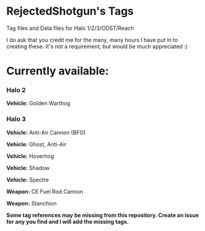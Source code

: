 # RejectedShotgun's Tags
Tag files and Data files for Halo 1/2/3/ODST/Reach

I do ask that you credit me for the many, many hours I have put in to creating these. It's not a requirement, but would be much appreciated :)

# Currently available:

### Halo 2

**Vehicle:** Golden Warthog



### Halo 3

**Vehicle:** Anti-Air Cannon (BFG)

**Vehicle:** Ghost, Anti-Air

**Vehicle:** Hoverhog

**Vehicle:** Shadow

**Vehicle:** Spectre

**Weapon:** CE Fuel Rod Cannon

**Weapon:** Stanchion

**Some tag references may be missing from this repository. Create an issue for any you find and I will add the missing tags.**
